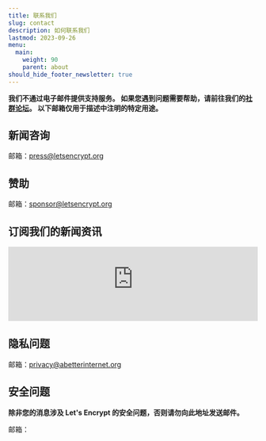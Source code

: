 ```yaml
---
title: 联系我们
slug: contact
description: 如何联系我们
lastmod: 2023-09-26
menu:
  main:
    weight: 90
    parent: about
should_hide_footer_newsletter: true
---
```


**我们不通过电子邮件提供支持服务。 如果您遇到问题需要帮助，请前往我们的[社群论坛](https://community.letsencrypt.org)。 以下邮箱仅用于描述中注明的特定用途。**

## 新闻咨询

邮箱：[press@letsencrypt.org](mailto:press@letsencrypt.org)

## 赞助

邮箱：[sponsor@letsencrypt.org](mailto:sponsor@letsencrypt.org)

## 订阅我们的新闻资讯

<iframe id="newsletter-iframe-inline" src="https://outreach.abetterinternet.org/l/1011011/2025-01-14/31v6r" style="width: 100%; border: 0; overflow: hidden;"></iframe>
<script>
let hasResized = false;
window.addEventListener('message', function(e) {
    if (hasResized) return; // Only allow one resize
    if (e.origin !== 'https://outreach.abetterinternet.org') return;
    if (e.data && typeof e.data === 'object' && e.data.type === 'resize' && e.data.height) {
        hasResized = true;
        document.getElementById('newsletter-iframe-inline').style.height = (e.data.height + 20) + 'px';
    }
});
</script>

## 隐私问题

邮箱：[privacy@abetterinternet.org](mailto:privacy@abetterinternet.org)

## 安全问题

**除非您的消息涉及 Let's Encrypt 的安全问题，否则请勿向此地址发送邮件。**

<span id="email">邮箱： </span>

<script>
  var parts = ["security", '@', "letsencrypt", ".", "org"];
  var anchor = document.createElement("a");
  anchor.href = "mailto:" + parts.join("");
  anchor.text = parts.join("");
  document.getElementById("email").appendChild(anchor)
</script>
